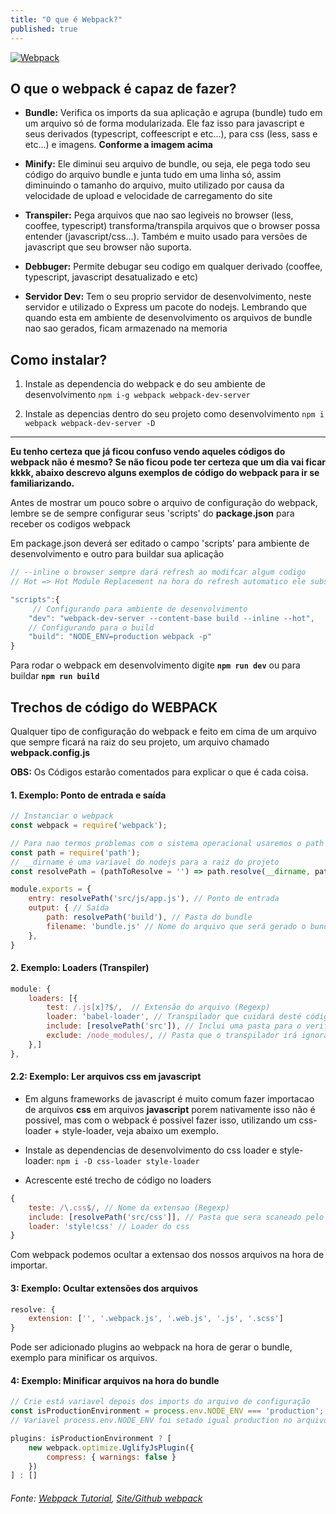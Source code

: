 ```yaml
---
title: "O que é Webpack?"
published: true
---
```

[![Webpack](http://webpack.github.io/assets/what-is-webpack.png "Webpack")](http://webpack.github.io/assets/what-is-webpack.png "Webpack")

**O que o webpack é capaz de fazer?**
------------

- **Bundle:** Verifica os imports da sua aplicação e agrupa (bundle) tudo em um arquivo só de forma modularizada. Ele faz isso para javascript e seus derivados (typescript, coffeescript e etc...), para css (less, sass e etc...) e imagens. **Conforme a imagem acima**

- **Minify:** Ele diminui seu arquivo de bundle, ou seja, ele pega todo seu código do arquivo bundle e junta tudo em uma linha só, assim diminuindo o tamanho do arquivo, muito utilizado por causa da velocidade de upload e velocidade de carregamento do site

- **Transpiler:** Pega arquivos que nao sao legiveis no browser (less, cooffee, typescript) transforma/transpila arquivos que o browser possa entender (javascript/css...). Também e muito usado para versões de javascript que seu browser não suporta.

- **Debbuger:** Permite debugar seu codigo em qualquer derivado (cooffee, typescript, javascript desatualizado e etc)

- **Servidor Dev:** Tem o seu proprio servidor de desenvolvimento, neste servidor e utilizado o Express um pacote do nodejs. Lembrando que quando esta em ambiente de desenvolvimento os arquivos de bundle nao sao gerados, ficam armazenado na memoria

**Como instalar?**
------------
1. Instale as dependencia do webpack e do seu ambiente de desenvolvimento
`npm i-g webpack webpack-dev-server`

2. Instale as depencias dentro do seu projeto como desenvolvimento
`npm i webpack webpack-dev-server -D`

------------

**Eu tenho certeza que já ficou confuso vendo aqueles códigos do webpack não é mesmo? Se não ficou pode ter certeza que um dia vai ficar kkkk, abaixo descrevo alguns exemplos de código do webpack para ir se familiarizando.**

Antes de mostrar um pouco sobre o arquivo de configuração do webpack, lembre se de sempre configurar seus 'scripts' do **package.json** para receber os codigos webpack

 Em package.json deverá ser editado o campo 'scripts' para ambiente de desenvolvimento e outro para buildar sua aplicação

```javascript
// --inline o browser sempre dará refresh ao modifcar algum codigo
// Hot => Hot Module Replacement na hora do refresh automatico ele substitui somente o modulo alterado

"scripts":{
	 // Configurando para ambiente de desenvolvimento
	"dev": "webpack-dev-server --content-base build --inline --hot",
	// Configurando para o build
	"build": "NODE_ENV=production webpack -p"
}
```
Para rodar o webpack em desenvolvimento digite **`npm run dev`** ou para buildar **`npm run build`**

Trechos de código do WEBPACK
------------

Qualquer tipo de configuração do webpack e feito em cima de um arquivo que sempre ficará na raiz do seu projeto, um arquivo chamado **webpack.config.js**

**OBS:** Os Códigos estarão comentados para explicar o que é cada coisa.

#### 1. Exemplo: Ponto de entrada e saída

```javascript
// Instanciar o webpack
const webpack = require('webpack');

// Para nao termos problemas com o sistema operacional usaremos o path do nodejs
const path = require('path');
// __dirname é uma variavel do nodejs para a raiz do projeto
const resolvePath = (pathToResolve = '') => path.resolve(__dirname, pathToResolve);

module.exports = {
	entry: resolvePath('src/js/app.js'), // Ponto de entrada
	output: { // Saída
		path: resolvePath('build'), // Pasta do bundle
		filename: 'bundle.js' // Nome do arquivo que será gerado o bundle
	},
}
```
#### 2. Exemplo: Loaders (Transpiler)

```javascript
module: {
	loaders: [{
		test: /.js[x]?$/,  // Extensão do arquivo (Regexp)
		loader: 'babel-loader', // Transpilador que cuidará desté código
		include: [resolvePath('src']), // Inclui uma pasta para o verificar o código
		exclude: /node_modules/, // Pasta que o transpilador irá ignorar
	},]
},
```

#### 2.2: Exemplo: Ler arquivos css em javascript
-	Em alguns frameworks de javascript é muito comum fazer importacao de arquivos **css** em arquivos **javascript** porem nativamente isso não é possivel, mas com o webpack é possivel fazer isso, utilizando um css-loader + style-loader, veja abaixo um exemplo.

-	Instale as dependencias de desenvolvimento do css loader e style-loader: `npm i -D css-loader style-loader`
-	Acrescente esté trecho de código no loaders

````javascript
{
	teste: /\.css$/, // Nome da extensao (Regexp)
	include: [resolvePath('src/css']], // Pasta que sera scaneado pelo loader (nao obrigatorio)
	loader: 'style!css' // Loader do css
}
````
Com webpack podemos ocultar a extensao dos nossos arquivos na hora de importar.

#### 3: Exemplo: Ocultar extensões dos arquivos
````javascript
resolve: {
	extension: ['', '.webpack.js', '.web.js', '.js', '.scss']
}
````

Pode ser adicionado plugins ao webpack na hora de gerar o bundle, exemplo para minificar os arquivos.

#### 4: Exemplo: Minificar arquivos na hora do bundle
````javascript
// Crie está variavel depois dos imports do arquivo de configuração
const isProductionEnvironment = process.env.NODE_ENV === 'production';
// Variavel process.env.NODE_ENV foi setado igual production no arquivo package.json no script de build

plugins: isProductionEnvironment ? [
	new webpack.optimize.UglifyJsPlugin({
		compress: { warnings: false }
	})
] : []
````

###### Fonte: [Webpack Tutorial](https://www.youtube.com/watch?v=dHWyO8U0zhc&index=1&list=PLhxF6V44XvXR05fSeNf38-67k3FZK2KLI "Webpack Tutorial"), [Site/Github webpack](https://webpack.js.org "Site/Github webpack")
